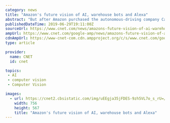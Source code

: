 ```yaml
---
category: news
title: "Amazon's future vision of AI, warehouse bots and Alexa"
abstract: "But after Amazon purchased the autonomous-driving company Canvas Technology earlier this year, it was able to create new warehouse bots with sophisticated computer vision. Those new eyes will allow the robots for the first time to work in more areas of the ..."
publishedDateTime: 2019-06-29T19:11:00Z
sourceUrl: https://www.cnet.com/news/amazons-future-vision-of-ai-warehouse-bots-and-alexa/
ampUrl: https://www.cnet.com/google-amp/news/amazons-future-vision-of-ai-warehouse-bots-and-alexa/
cdnAmpUrl: https://www-cnet-com.cdn.ampproject.org/c/s/www.cnet.com/google-amp/news/amazons-future-vision-of-ai-warehouse-bots-and-alexa/
type: article

provider:
  name: CNET
  id: cnet

topics:
 - AI
 - computer vision
 - Computer Vision

images:
  - url: https://cnet2.cbsistatic.com/img/uEEgja35jFDES-9zh5VL7o_s_rU=/756x567/2019/06/27/bbafa4f7-afc8-4cf8-9a2d-f2b92468b102/amazon-robot-remars-3.jpg
    width: 756
    height: 567
    title: "Amazon's future vision of AI, warehouse bots and Alexa"
---
```

